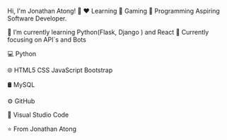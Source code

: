 Hi, I'm Jonathan Atong! 👋
❤️ Learning	💛 Gaming	💙 Programming
Aspiring Software Developer.

🔭 I’m currently learning Python(Flask, Django ) and React
🌱 Currently focusing on API`s and Bots

💻   Python

🌐   HTML5 CSS JavaScript Bootstrap

🛢   MySQL

⚙️   GitHub

🔧   Visual Studio Code

⭐️ From Jonathan Atong
